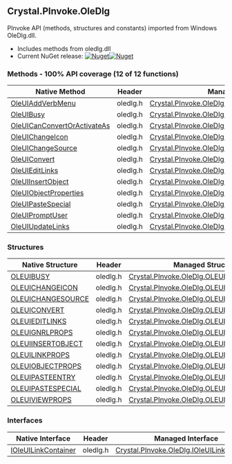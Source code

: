 ## Crystal.PInvoke.OleDlg  
PInvoke API (methods, structures and constants) imported from Windows OleDlg.dll.

- Includes methods from oledlg.dll  
- Current NuGet release: [![Nuget](https://img.shields.io/nuget/v/Crystal.PInvoke.OleDlg?logo=nuget&style=flat-square)![Nuget](https://img.shields.io/nuget/dt/Crystal.PInvoke.OleDlg?label=%20&style=flat-square)](https://www.nuget.org/packages/Crystal.PInvoke.OleDlg)  
### Methods - 100% API coverage (12 of 12 functions)  
Native Method | Header | Managed Method  
--- | --- | ---  
[OleUIAddVerbMenu](https://www.google.com/search?num=5&q=OleUIAddVerbMenuA+site%3Adocs.microsoft.com) | oledlg.h | [Crystal.PInvoke.OleDlg.OleUIAddVerbMenu](https://github.com/dahall/Crystal/search?l=C%23&q=OleUIAddVerbMenu)  
[OleUIBusy](https://www.google.com/search?num=5&q=OleUIBusyA+site%3Adocs.microsoft.com) | oledlg.h | [Crystal.PInvoke.OleDlg.OleUIBusy](https://github.com/dahall/Crystal/search?l=C%23&q=OleUIBusy)  
[OleUICanConvertOrActivateAs](https://www.google.com/search?num=5&q=OleUICanConvertOrActivateAs+site%3Adocs.microsoft.com) | oledlg.h | [Crystal.PInvoke.OleDlg.OleUICanConvertOrActivateAs](https://github.com/dahall/Crystal/search?l=C%23&q=OleUICanConvertOrActivateAs)  
[OleUIChangeIcon](https://www.google.com/search?num=5&q=OleUIChangeIconA+site%3Adocs.microsoft.com) | oledlg.h | [Crystal.PInvoke.OleDlg.OleUIChangeIcon](https://github.com/dahall/Crystal/search?l=C%23&q=OleUIChangeIcon)  
[OleUIChangeSource](https://www.google.com/search?num=5&q=OleUIChangeSourceA+site%3Adocs.microsoft.com) | oledlg.h | [Crystal.PInvoke.OleDlg.OleUIChangeSource](https://github.com/dahall/Crystal/search?l=C%23&q=OleUIChangeSource)  
[OleUIConvert](https://www.google.com/search?num=5&q=OleUIConvertA+site%3Adocs.microsoft.com) | oledlg.h | [Crystal.PInvoke.OleDlg.OleUIConvert](https://github.com/dahall/Crystal/search?l=C%23&q=OleUIConvert)  
[OleUIEditLinks](https://www.google.com/search?num=5&q=OleUIEditLinksA+site%3Adocs.microsoft.com) | oledlg.h | [Crystal.PInvoke.OleDlg.OleUIEditLinks](https://github.com/dahall/Crystal/search?l=C%23&q=OleUIEditLinks)  
[OleUIInsertObject](https://www.google.com/search?num=5&q=OleUIInsertObjectA+site%3Adocs.microsoft.com) | oledlg.h | [Crystal.PInvoke.OleDlg.OleUIInsertObject](https://github.com/dahall/Crystal/search?l=C%23&q=OleUIInsertObject)  
[OleUIObjectProperties](https://www.google.com/search?num=5&q=OleUIObjectPropertiesA+site%3Adocs.microsoft.com) | oledlg.h | [Crystal.PInvoke.OleDlg.OleUIObjectProperties](https://github.com/dahall/Crystal/search?l=C%23&q=OleUIObjectProperties)  
[OleUIPasteSpecial](https://www.google.com/search?num=5&q=OleUIPasteSpecialA+site%3Adocs.microsoft.com) | oledlg.h | [Crystal.PInvoke.OleDlg.OleUIPasteSpecial](https://github.com/dahall/Crystal/search?l=C%23&q=OleUIPasteSpecial)  
[OleUIPromptUser](https://www.google.com/search?num=5&q=OleUIPromptUserA+site%3Adocs.microsoft.com) | oledlg.h | [Crystal.PInvoke.OleDlg.OleUIPromptUser](https://github.com/dahall/Crystal/search?l=C%23&q=OleUIPromptUser)  
[OleUIUpdateLinks](https://www.google.com/search?num=5&q=OleUIUpdateLinksA+site%3Adocs.microsoft.com) | oledlg.h | [Crystal.PInvoke.OleDlg.OleUIUpdateLinks](https://github.com/dahall/Crystal/search?l=C%23&q=OleUIUpdateLinks)  
### Structures  
Native Structure | Header | Managed Structure  
--- | --- | ---  
[OLEUIBUSY](https://www.google.com/search?num=5&q=OLEUIBUSY+site%3Adocs.microsoft.com) | oledlg.h | [Crystal.PInvoke.OleDlg.OLEUIBUSY](https://github.com/dahall/Crystal/search?l=C%23&q=OLEUIBUSY)  
[OLEUICHANGEICON](https://www.google.com/search?num=5&q=OLEUICHANGEICON+site%3Adocs.microsoft.com) | oledlg.h | [Crystal.PInvoke.OleDlg.OLEUICHANGEICON](https://github.com/dahall/Crystal/search?l=C%23&q=OLEUICHANGEICON)  
[OLEUICHANGESOURCE](https://www.google.com/search?num=5&q=OLEUICHANGESOURCE+site%3Adocs.microsoft.com) | oledlg.h | [Crystal.PInvoke.OleDlg.OLEUICHANGESOURCE](https://github.com/dahall/Crystal/search?l=C%23&q=OLEUICHANGESOURCE)  
[OLEUICONVERT](https://www.google.com/search?num=5&q=OLEUICONVERT+site%3Adocs.microsoft.com) | oledlg.h | [Crystal.PInvoke.OleDlg.OLEUICONVERT](https://github.com/dahall/Crystal/search?l=C%23&q=OLEUICONVERT)  
[OLEUIEDITLINKS](https://www.google.com/search?num=5&q=OLEUIEDITLINKS+site%3Adocs.microsoft.com) | oledlg.h | [Crystal.PInvoke.OleDlg.OLEUIEDITLINKS](https://github.com/dahall/Crystal/search?l=C%23&q=OLEUIEDITLINKS)  
[OLEUIGNRLPROPS](https://www.google.com/search?num=5&q=OLEUIGNRLPROPS+site%3Adocs.microsoft.com) | oledlg.h | [Crystal.PInvoke.OleDlg.OLEUIGNRLPROPS](https://github.com/dahall/Crystal/search?l=C%23&q=OLEUIGNRLPROPS)  
[OLEUIINSERTOBJECT](https://www.google.com/search?num=5&q=OLEUIINSERTOBJECT+site%3Adocs.microsoft.com) | oledlg.h | [Crystal.PInvoke.OleDlg.OLEUIINSERTOBJECT](https://github.com/dahall/Crystal/search?l=C%23&q=OLEUIINSERTOBJECT)  
[OLEUILINKPROPS](https://www.google.com/search?num=5&q=OLEUILINKPROPS+site%3Adocs.microsoft.com) | oledlg.h | [Crystal.PInvoke.OleDlg.OLEUILINKPROPS](https://github.com/dahall/Crystal/search?l=C%23&q=OLEUILINKPROPS)  
[OLEUIOBJECTPROPS](https://www.google.com/search?num=5&q=OLEUIOBJECTPROPS+site%3Adocs.microsoft.com) | oledlg.h | [Crystal.PInvoke.OleDlg.OLEUIOBJECTPROPS](https://github.com/dahall/Crystal/search?l=C%23&q=OLEUIOBJECTPROPS)  
[OLEUIPASTEENTRY](https://www.google.com/search?num=5&q=OLEUIPASTEENTRY+site%3Adocs.microsoft.com) | oledlg.h | [Crystal.PInvoke.OleDlg.OLEUIPASTEENTRY](https://github.com/dahall/Crystal/search?l=C%23&q=OLEUIPASTEENTRY)  
[OLEUIPASTESPECIAL](https://www.google.com/search?num=5&q=OLEUIPASTESPECIAL+site%3Adocs.microsoft.com) | oledlg.h | [Crystal.PInvoke.OleDlg.OLEUIPASTESPECIAL](https://github.com/dahall/Crystal/search?l=C%23&q=OLEUIPASTESPECIAL)  
[OLEUIVIEWPROPS](https://www.google.com/search?num=5&q=OLEUIVIEWPROPS+site%3Adocs.microsoft.com) | oledlg.h | [Crystal.PInvoke.OleDlg.OLEUIVIEWPROPS](https://github.com/dahall/Crystal/search?l=C%23&q=OLEUIVIEWPROPS)  
### Interfaces  
Native Interface | Header | Managed Interface  
--- | --- | ---  
[IOleUILinkContainer](https://www.google.com/search?num=5&q=IOleUILinkContainer+site%3Adocs.microsoft.com) | oledlg.h | [Crystal.PInvoke.OleDlg.IOleUILinkContainer](https://github.com/dahall/Crystal/search?l=C%23&q=IOleUILinkContainer)  
